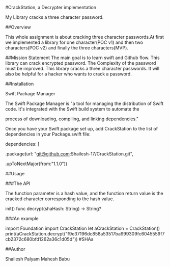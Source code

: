 #CrackStation, a Decrypter implementation

My Library cracks a three character password.

##Overview

This whole assignment is about cracking three character passwords.At first we implemented a library for one character(POC v1) and then two characters(POC v2) and finally the three characters(MVP).

##Mission Statement
The main goal is to learn swift and Github flow. This library can crack encrypted password. The Complexity of the password must be improved. This library cracks a three character passwords. It will also be helpful for a hacker who wants to crack a password.    

##Installation

Swift Package Manager

The Swift Package Manager is "a tool for managing the distribution of Swift code. It's integrated with the Swift build system to automate the

process of downloading, compiling, and linking dependencies."

Once you have your Swift package set up, add CrackStation to the list of dependencies in your Package.swift file:

dependencies: [

.package(url: "git@github.com:Shailesh-17/CrackStation.git",

.upToNextMajor(from:"1.1.0"))


##Usage

###The API

The function parameter is a hash value, and the function return value is the cracked character corresponding to the hash value.

init()
func decrypt(shaHash: String) -> String?

###An example

import Foundation
import CrackStation
let aCrackStation = CrackStation()
print(aCrackStation.decrypt("f9e37196dc858a53517ba999309fc6045559f7cb2372c680bfd1262a36c1d05d")) #SHAa

##Author

Shailesh Palyam Mahesh Babu
